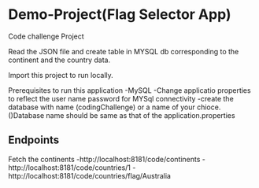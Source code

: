 # Demo-Project(Flag Selector App)
Code challenge Project

Read the JSON file and create table in MYSQL db corresponding to the continent and the country data.

Import this project to run locally.


Prerequisites to run this application
-MySQL 
-Change applicatio properties to reflect the user name password for MYSql connectivity
-create the database with name (codingChallenge) or a name of your chioce.()Database name should be same as that of the application.properties



Endpoints
----------------
Fetch the continents
  -http://localhost:8181/code/continents
  -http://localhost:8181/code/countries/1
  -http://localhost:8181/code/countries/flag/Australia
